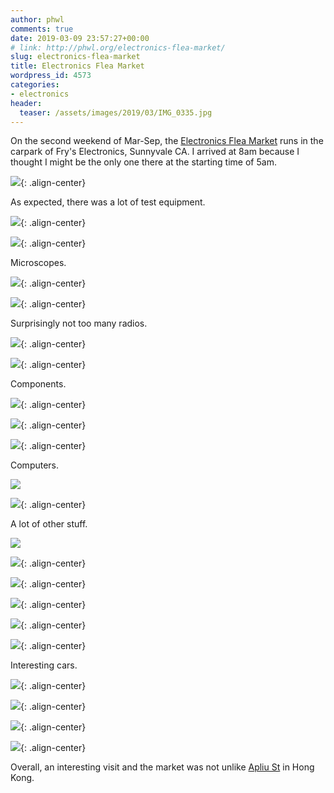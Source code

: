 ```yaml
---
author: phwl
comments: true
date: 2019-03-09 23:57:27+00:00
# link: http://phwl.org/electronics-flea-market/
slug: electronics-flea-market
title: Electronics Flea Market
wordpress_id: 4573
categories:
- electronics
header:
  teaser: /assets/images/2019/03/IMG_0335.jpg
---
```





On the second weekend of Mar-Sep, the [Electronics Flea Market](https://www.electronicsfleamarket.com/) runs in the carpark of Fry's Electronics, Sunnyvale CA. I arrived at 8am because I thought I might be the only one there at the starting time of 5am.





![](/assets/images/2019/03/IMG_0335.jpg){: .align-center}



<!-- more -->





As expected, there was a lot of test equipment.





![](/assets/images/2019/03/IMG_0308.jpg){: .align-center}



![](/assets/images/2019/03/IMG_0324.jpg){: .align-center}





Microscopes.





![](/assets/images/2019/03/IMG_0348.jpg){: .align-center}



![](/assets/images/2019/03/IMG_0332.jpg){: .align-center}





Surprisingly not too many radios.





![](/assets/images/2019/03/IMG_0315.jpg){: .align-center}



![](/assets/images/2019/03/IMG_0341.jpg){: .align-center}





Components.





![](/assets/images/2019/03/IMG_0309.jpg){: .align-center}



![](/assets/images/2019/03/IMG_0296.jpg){: .align-center}



![](/assets/images/2019/03/IMG_0337.jpg){: .align-center}





Computers.





![](/assets/images/2019/03/IMG_0301.jpg)



![](/assets/images/2019/03/IMG_0317.jpg){: .align-center}





A lot of other stuff.





![](/assets/images/2019/03/IMG_0338-1.jpg)



![](/assets/images/2019/03/IMG_0311.jpg){: .align-center}



![](/assets/images/2019/03/IMG_0339.jpg){: .align-center}



![](/assets/images/2019/03/IMG_0342.jpg){: .align-center}



![](/assets/images/2019/03/IMG_0316.jpg){: .align-center}



![](/assets/images/2019/03/IMG_0322.jpg){: .align-center}





Interesting cars.





![](/assets/images/2019/03/IMG_0353.jpg){: .align-center}



![](/assets/images/2019/03/IMG_0355.jpg){: .align-center}



![](/assets/images/2019/03/IMG_0346.jpg){: .align-center}



![](/assets/images/2019/03/IMG_0340.jpg){: .align-center}





Overall, an interesting visit and the market was not unlike [Apliu St](http://www.discoverhongkong.com/us/shop/where-to-shop/street-markets-and-shopping-streets/apliu-street-flea-market.jsp) in Hong Kong.



